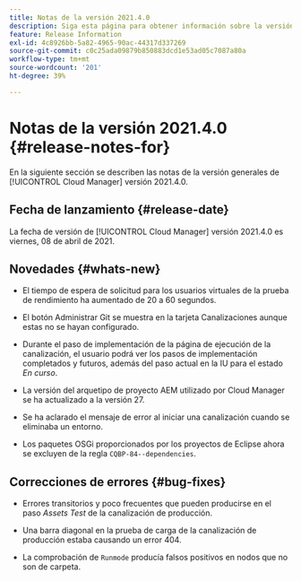 ```yaml
---
title: Notas de la versión 2021.4.0
description: Siga esta página para obtener información sobre la versión 2021.4.0 de Cloud Manager
feature: Release Information
exl-id: 4c8926bb-5a82-4965-90ac-44317d337269
source-git-commit: c0c25ada09879b850883dcd1e53ad05c7087a80a
workflow-type: tm+mt
source-wordcount: '201'
ht-degree: 39%

---
```


# Notas de la versión 2021.4.0 {#release-notes-for}

En la siguiente sección se describen las notas de la versión generales de [!UICONTROL Cloud Manager] versión 2021.4.0.

## Fecha de lanzamiento {#release-date}

La fecha de versión de [!UICONTROL Cloud Manager] versión 2021.4.0 es viernes, 08 de abril de 2021.

## Novedades {#whats-new}

* El tiempo de espera de solicitud para los usuarios virtuales de la prueba de rendimiento ha aumentado de 20 a 60 segundos.

* El botón Administrar Git se muestra en la tarjeta Canalizaciones aunque estas no se hayan configurado.

* Durante el paso de implementación de la página de ejecución de la canalización, el usuario podrá ver los pasos de implementación completados y futuros, además del paso actual en la IU para el estado *En curso*.

* La versión del arquetipo de proyecto AEM utilizado por Cloud Manager se ha actualizado a la versión 27.

* Se ha aclarado el mensaje de error al iniciar una canalización cuando se eliminaba un entorno.

* Los paquetes OSGi proporcionados por los proyectos de Eclipse ahora se excluyen de la regla `CQBP-84--dependencies`.

## Correcciones de errores {#bug-fixes}

* Errores transitorios y poco frecuentes que pueden producirse en el paso *Assets Test* de la canalización de producción.

* Una barra diagonal en la prueba de carga de la canalización de producción estaba causando un error 404.

* La comprobación de `Runmode` producía falsos positivos en nodos que no son de carpeta.
